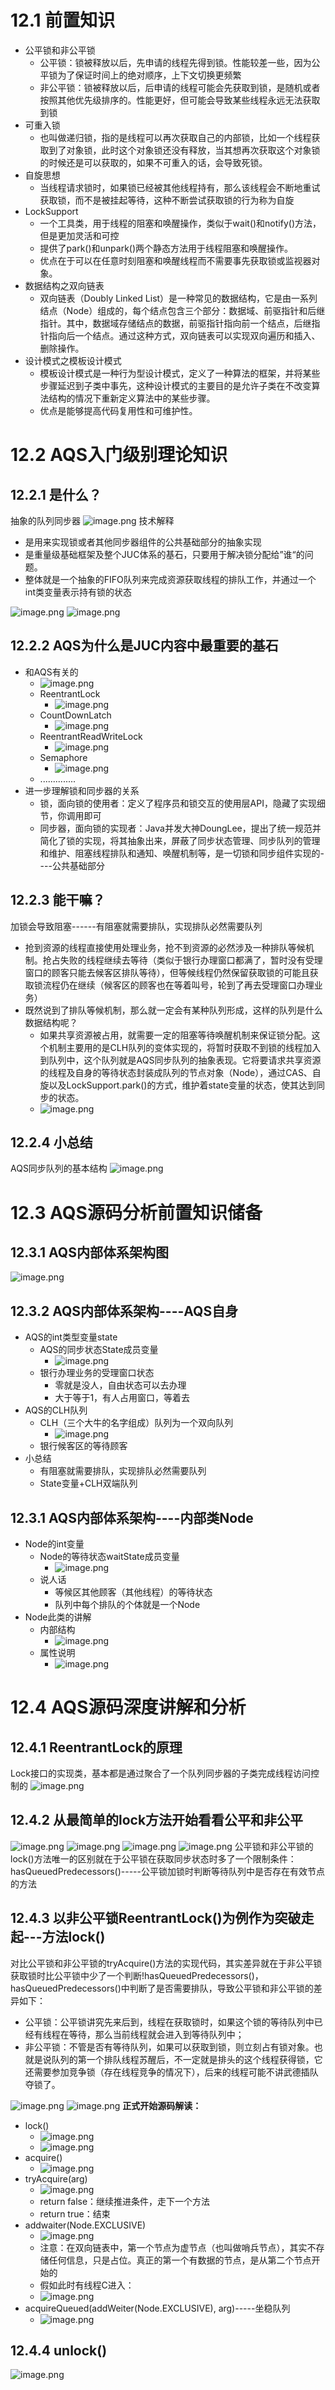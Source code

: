 # 12.1 前置知识
- 公平锁和非公平锁
   - 公平锁：锁被释放以后，先申请的线程先得到锁。性能较差一些，因为公平锁为了保证时间上的绝对顺序，上下文切换更频繁
   - 非公平锁：锁被释放以后，后申请的线程可能会先获取到锁，是随机或者按照其他优先级排序的。性能更好，但可能会导致某些线程永远无法获取到锁
- 可重入锁
   - 也叫做递归锁，指的是线程可以再次获取自己的内部锁，比如一个线程获取到了对象锁，此时这个对象锁还没有释放，当其想再次获取这个对象锁的时候还是可以获取的，如果不可重入的话，会导致死锁。
- 自旋思想
   - 当线程请求锁时，如果锁已经被其他线程持有，那么该线程会不断地重试获取锁，而不是被挂起等待，这种不断尝试获取锁的行为称为自旋
- LockSupport
   - 一个工具类，用于线程的阻塞和唤醒操作，类似于wait()和notify()方法，但是更加灵活和可控
   - 提供了park()和unpark()两个静态方法用于线程阻塞和唤醒操作。
   - 优点在于可以在任意时刻阻塞和唤醒线程而不需要事先获取锁或监视器对象。
- 数据结构之双向链表
   - 双向链表（Doubly Linked List）是一种常见的数据结构，它是由一系列结点（Node）组成的，每个结点包含三个部分：数据域、前驱指针和后继指针。其中，数据域存储结点的数据，前驱指针指向前一个结点，后继指针指向后一个结点。通过这种方式，双向链表可以实现双向遍历和插入、删除操作。
- 设计模式之模板设计模式
   - 模板设计模式是一种行为型设计模式，定义了一种算法的框架，并将某些步骤延迟到子类中事先，这种设计模式的主要目的是允许子类在不改变算法结构的情况下重新定义算法中的某些步骤。
   - 优点是能够提高代码复用性和可维护性。
# 12.2 AQS入门级别理论知识
## 12.2.1 是什么？
抽象的队列同步器
![image.png](https://cdn.nlark.com/yuque/0/2023/png/35653686/1681462615181-7a080983-aba2-4362-a60e-b6cd2f3f385e.png#averageHue=%23848181&clientId=ue0f84545-eec7-4&from=paste&height=258&id=ufa4e8c6e&originHeight=258&originWidth=731&originalType=binary&ratio=1&rotation=0&showTitle=false&size=32952&status=done&style=none&taskId=u5d9c32e1-4c40-42ae-bb9b-48b8670886d&title=&width=731)
技术解释

- 是用来实现锁或者其他同步器组件的公共基础部分的抽象实现
- 是重量级基础框架及整个JUC体系的基石，只要用于解决锁分配给”谁“的问题。
- 整体就是一个抽象的FIFO队列来完成资源获取线程的排队工作，并通过一个int类变量表示持有锁的状态

![image.png](https://cdn.nlark.com/yuque/0/2023/png/35653686/1681462962192-d1aaba76-dc90-4e8c-abbf-ee9b6dfeb339.png#averageHue=%23f8f3f1&clientId=ue0f84545-eec7-4&from=paste&height=932&id=uf617c41a&originHeight=932&originWidth=2145&originalType=binary&ratio=1&rotation=0&showTitle=false&size=918909&status=done&style=none&taskId=u6c28c5d6-23dd-4c70-9edb-2a13c8fe505&title=&width=2145)
![image.png](https://cdn.nlark.com/yuque/0/2023/png/35653686/1681463110554-9897b98c-fbd0-4b6f-a2ea-823cae280c79.png#averageHue=%23fbfafa&clientId=ue0f84545-eec7-4&from=paste&height=850&id=u18168355&originHeight=850&originWidth=2122&originalType=binary&ratio=1&rotation=0&showTitle=false&size=419305&status=done&style=none&taskId=uc5d3fac9-0811-4077-aa17-9e9569d0e67&title=&width=2122)
## 12.2.2 AQS为什么是JUC内容中最重要的基石

- 和AQS有关的
   - ![image.png](https://cdn.nlark.com/yuque/0/2023/png/35653686/1681463320987-a8675735-806a-4111-b540-1744b40b2cdf.png#averageHue=%23f0ece7&clientId=ue0f84545-eec7-4&from=paste&height=1024&id=onOR3&originHeight=1024&originWidth=2278&originalType=binary&ratio=1&rotation=0&showTitle=false&size=1033615&status=done&style=none&taskId=u357e7645-20d9-448a-bc28-fce9c868231&title=&width=2278)
   - ReentrantLock
      - ![image.png](https://cdn.nlark.com/yuque/0/2023/png/35653686/1681463492324-b22562a9-d247-4c52-b3c1-8f0bf72d8b02.png#averageHue=%23f6f2e9&clientId=ue0f84545-eec7-4&from=paste&height=798&id=u221c0d30&originHeight=798&originWidth=1509&originalType=binary&ratio=1&rotation=0&showTitle=false&size=623392&status=done&style=none&taskId=u71d5b041-a690-4a44-abf5-a92b0ac0e37&title=&width=1509)
   - CountDownLatch
      - ![image.png](https://cdn.nlark.com/yuque/0/2023/png/35653686/1681463501078-095749f5-19e8-4eff-a039-5e65cfb774fc.png#averageHue=%23f3e1d6&clientId=ue0f84545-eec7-4&from=paste&height=751&id=u46e70949&originHeight=751&originWidth=1788&originalType=binary&ratio=1&rotation=0&showTitle=false&size=453734&status=done&style=none&taskId=uac9b7d3e-682a-4528-9299-d0ed635ca95&title=&width=1788)
   - ReentrantReadWriteLock
      - ![image.png](https://cdn.nlark.com/yuque/0/2023/png/35653686/1681463508752-430d08be-760f-49ee-aabf-c75543b3bbb6.png#averageHue=%23f1ede4&clientId=ue0f84545-eec7-4&from=paste&height=1002&id=ubbead646&originHeight=1002&originWidth=1659&originalType=binary&ratio=1&rotation=0&showTitle=false&size=838463&status=done&style=none&taskId=u3f80e407-bd0b-4621-9877-d65406f229b&title=&width=1659)
   - Semaphore
      - ![image.png](https://cdn.nlark.com/yuque/0/2023/png/35653686/1681463515146-849f9a76-5b5f-468f-8749-e1cd9ba8238e.png#averageHue=%23f1e9df&clientId=ue0f84545-eec7-4&from=paste&height=799&id=u49adb5ce&originHeight=799&originWidth=1523&originalType=binary&ratio=1&rotation=0&showTitle=false&size=597518&status=done&style=none&taskId=uf86505a8-1044-4098-bf9b-5c7793cac41&title=&width=1523)
   - ..............
- 进一步理解锁和同步器的关系
   - 锁，面向锁的使用者：定义了程序员和锁交互的使用层API，隐藏了实现细节，你调用即可
   - 同步器，面向锁的实现者：Java并发大神DoungLee，提出了统一规范并简化了锁的实现，将其抽象出来，屏蔽了同步状态管理、同步队列的管理和维护、阻塞线程排队和通知、唤醒机制等，是一切锁和同步组件实现的----公共基础部分
## 12.2.3 能干嘛？
加锁会导致阻塞------有阻塞就需要排队，实现排队必然需要队列

- 抢到资源的线程直接使用处理业务，抢不到资源的必然涉及一种排队等候机制。抢占失败的线程继续去等待（类似于银行办理窗口都满了，暂时没有受理窗口的顾客只能去候客区排队等待），但等候线程仍然保留获取锁的可能且获取锁流程仍在继续（候客区的顾客也在等着叫号，轮到了再去受理窗口办理业务）
- 既然说到了排队等候机制，那么就一定会有某种队列形成，这样的队列是什么数据结构呢？
   - 如果共享资源被占用，就需要一定的阻塞等待唤醒机制来保证锁分配。这个机制主要用的是CLH队列的变体实现的，将暂时获取不到锁的线程加入到队列中，这个队列就是AQS同步队列的抽象表现。它将要请求共享资源的线程及自身的等待状态封装成队列的节点对象（Node），通过CAS、自旋以及LockSupport.park()的方式，维护着state变量的状态，使其达到同步的状态。
   - ![image.png](https://cdn.nlark.com/yuque/0/2023/png/35653686/1681464739076-a012f721-6fb6-4e4d-a37f-58087ccace1c.png#averageHue=%23312d2c&clientId=ue0f84545-eec7-4&from=paste&height=741&id=ub77510af&originHeight=741&originWidth=685&originalType=binary&ratio=1&rotation=0&showTitle=false&size=90425&status=done&style=none&taskId=uaba7852b-98cd-4213-b846-c227b9b3f33&title=&width=685)
## 12.2.4 小总结
AQS同步队列的基本结构
![image.png](https://cdn.nlark.com/yuque/0/2023/png/35653686/1681464797821-57493597-fe4f-4b36-b642-5700fb3391af.png#averageHue=%23faf8f6&clientId=ue0f84545-eec7-4&from=paste&height=805&id=uc5235229&originHeight=805&originWidth=2227&originalType=binary&ratio=1&rotation=0&showTitle=false&size=465929&status=done&style=none&taskId=ua59fa77b-f6e9-45ac-a272-a63f61cb72d&title=&width=2227)
# 12.3 AQS源码分析前置知识储备
## 12.3.1 AQS内部体系架构图
![image.png](https://cdn.nlark.com/yuque/0/2023/png/35653686/1681464982519-3cbfe547-99ab-4d38-8aa6-7748fa36c8aa.png#averageHue=%233c4243&clientId=ue0f84545-eec7-4&from=paste&height=616&id=u99d679c3&originHeight=616&originWidth=1309&originalType=binary&ratio=1&rotation=0&showTitle=false&size=198156&status=done&style=none&taskId=u9e18687b-a52d-41da-856b-9b4a30e0714&title=&width=1309)
## 12.3.2 AQS内部体系架构----AQS自身

- AQS的int类型变量state
   - AQS的同步状态State成员变量
      - ![image.png](https://cdn.nlark.com/yuque/0/2023/png/35653686/1681465319285-a6cf8348-bcf6-47ac-aba9-2262ba1a304c.png#averageHue=%232f2d2b&clientId=ue0f84545-eec7-4&from=paste&height=62&id=ub4b4c4b9&originHeight=62&originWidth=322&originalType=binary&ratio=1&rotation=0&showTitle=false&size=4013&status=done&style=none&taskId=u5ad646c5-0462-46b6-8652-bdb342388a8&title=&width=322)
   - 银行办理业务的受理窗口状态
      - 零就是没人，自由状态可以去办理
      - 大于等于1，有人占用窗口，等着去
- AQS的CLH队列
   - CLH（三个大牛的名字组成）队列为一个双向队列
      - ![image.png](https://cdn.nlark.com/yuque/0/2023/png/35653686/1681465485315-4d8ae807-6640-4be3-acd1-647ebfed99da.png#averageHue=%23fbf2f0&clientId=ue0f84545-eec7-4&from=paste&height=924&id=ubb346eed&originHeight=924&originWidth=1727&originalType=binary&ratio=1&rotation=0&showTitle=false&size=858423&status=done&style=none&taskId=uee048ab3-47a8-4052-8389-5ef0c8378c7&title=&width=1727)
   - 银行候客区的等待顾客
- 小总结
   - 有阻塞就需要排队，实现排队必然需要队列
   - State变量+CLH双端队列
## 12.3.1 AQS内部体系架构----内部类Node

- Node的int变量
   - Node的等待状态waitState成员变量
      - ![image.png](https://cdn.nlark.com/yuque/0/2023/png/35653686/1681465816752-04931358-ef60-4cf5-922c-f0190eb6e969.png#averageHue=%2334302e&clientId=ue0f84545-eec7-4&from=paste&height=37&id=u3be21357&originHeight=37&originWidth=260&originalType=binary&ratio=1&rotation=0&showTitle=false&size=2716&status=done&style=none&taskId=udc1d2a59-41e2-41a7-844a-702482713bb&title=&width=260)
   - 说人话
      - 等候区其他顾客（其他线程）的等待状态
      - 队列中每个排队的个体就是一个Node
- Node此类的讲解
   - 内部结构
      - ![image.png](https://cdn.nlark.com/yuque/0/2023/png/35653686/1681466335871-7b8ba42c-7e65-4b87-ae93-022db4a9e46b.png#averageHue=%232f2d2c&clientId=ue0f84545-eec7-4&from=paste&height=1125&id=u556f8c47&originHeight=1125&originWidth=542&originalType=binary&ratio=1&rotation=0&showTitle=false&size=300299&status=done&style=none&taskId=u027c30d8-4b82-42f2-ae68-2a9e73fcdc6&title=&width=542)
   - 属性说明
      - ![image.png](https://cdn.nlark.com/yuque/0/2023/png/35653686/1681466320982-866b0d0b-e9fe-45f0-92a2-46404b93adde.png#averageHue=%23f3f4e2&clientId=ue0f84545-eec7-4&from=paste&height=913&id=u1366ab0d&originHeight=913&originWidth=1825&originalType=binary&ratio=1&rotation=0&showTitle=false&size=879840&status=done&style=none&taskId=uc37dba44-d11b-43e8-a3ed-56dbcfc42c7&title=&width=1825)
# 12.4 AQS源码深度讲解和分析
## 12.4.1 ReentrantLock的原理
Lock接口的实现类，基本都是通过聚合了一个队列同步器的子类完成线程访问控制的
![image.png](https://cdn.nlark.com/yuque/0/2023/png/35653686/1681708942433-24863784-4adb-4c77-887d-4bf93d7b68da.png#averageHue=%23f5f4f4&clientId=ue0f84545-eec7-4&from=paste&height=965&id=uc61fce3d&originHeight=965&originWidth=1303&originalType=binary&ratio=1&rotation=0&showTitle=false&size=231482&status=done&style=none&taskId=u07638fba-a1c4-4e90-a140-51fab36acbc&title=&width=1303)
## 12.4.2 从最简单的lock方法开始看看公平和非公平
![image.png](https://cdn.nlark.com/yuque/0/2023/png/35653686/1681709439030-81798c4b-ced7-4ca8-a77b-cfd401909593.png#averageHue=%23302d2c&clientId=ue0f84545-eec7-4&from=paste&height=231&id=uff624e5e&originHeight=231&originWidth=512&originalType=binary&ratio=1&rotation=0&showTitle=false&size=26844&status=done&style=none&taskId=u6ccaaaac-193f-4db8-9af8-f5ea954f9fa&title=&width=512)
![image.png](https://cdn.nlark.com/yuque/0/2023/png/35653686/1681709370911-49da32ec-5035-49aa-bb8e-91d4c3c8975e.png#averageHue=%23312d2c&clientId=ue0f84545-eec7-4&from=paste&height=408&id=ue26c55f2&originHeight=408&originWidth=670&originalType=binary&ratio=1&rotation=0&showTitle=false&size=61105&status=done&style=none&taskId=ucdad2e97-5e12-44c9-9097-2d69bc984d1&title=&width=670)
![image.png](https://cdn.nlark.com/yuque/0/2023/png/35653686/1681709650075-ef5304ee-ac73-4253-a8f7-84c98da9cdda.png#averageHue=%232d2c2b&clientId=ue0f84545-eec7-4&from=paste&height=459&id=u16cc059a&originHeight=459&originWidth=1373&originalType=binary&ratio=1&rotation=0&showTitle=false&size=78413&status=done&style=none&taskId=u80d55c78-df66-413c-ae07-270a58275fc&title=&width=1373)
![image.png](https://cdn.nlark.com/yuque/0/2023/png/35653686/1681709787379-b3ff74c7-0112-462f-9e17-b2cfa6d1fee5.png#averageHue=%232f2d2c&clientId=ue0f84545-eec7-4&from=paste&height=241&id=ucb934b39&originHeight=241&originWidth=585&originalType=binary&ratio=1&rotation=0&showTitle=false&size=27252&status=done&style=none&taskId=u126ac0f2-cb86-40c5-a8c6-a720b97505e&title=&width=585)
公平锁和非公平锁的lock()方法唯一的区别就在于公平锁在获取同步状态时多了一个限制条件：hasQueuedPredecessors()-----公平锁加锁时判断等待队列中是否存在有效节点的方法
## 12.4.3 以非公平锁ReentrantLock()为例作为突破走起---方法lock()
对比公平锁和非公平锁的tryAcquire()方法的实现代码，其实差异就在于非公平锁获取锁时比公平锁中少了一个判断!hasQueuedPredecessors()，hasQueuedPredecessors()中判断了是否需要排队，导致公平锁和非公平锁的差异如下：

- 公平锁：公平锁讲究先来后到，线程在获取锁时，如果这个锁的等待队列中已经有线程在等待，那么当前线程就会进入到等待队列中；
- 非公平锁：不管是否有等待队列，如果可以获取到锁，则立刻占有锁对象。也就是说队列的第一个排队线程苏醒后，不一定就是排头的这个线程获得锁，它还需要参加竞争锁（存在线程竞争的情况下），后来的线程可能不讲武德插队夺锁了。

![image.png](https://cdn.nlark.com/yuque/0/2023/png/35653686/1681710488888-4480bfac-991b-4c7a-8478-8bf5aa70b438.png#averageHue=%23302c2b&clientId=ue0f84545-eec7-4&from=paste&height=397&id=ubec2bb3b&originHeight=397&originWidth=924&originalType=binary&ratio=1&rotation=0&showTitle=false&size=45169&status=done&style=none&taskId=u4c04c252-8a8c-4820-91ac-becddae7218&title=&width=924)
![image.png](https://cdn.nlark.com/yuque/0/2023/png/35653686/1681710546972-3bd553ee-b9fd-49cd-9e1c-21c3e6b346f0.png#averageHue=%232f2e2c&clientId=ue0f84545-eec7-4&from=paste&height=138&id=u90422526&originHeight=138&originWidth=515&originalType=binary&ratio=1&rotation=0&showTitle=false&size=15926&status=done&style=none&taskId=u8a68a7ee-c1ff-4863-8441-b42a3c93ab2&title=&width=515)
**正式开始源码解读：**

- lock()
   - ![image.png](https://cdn.nlark.com/yuque/0/2023/png/35653686/1681710807464-69fe3f14-c4b9-4c2a-a6aa-9306f552d21f.png#averageHue=%23322c2b&clientId=ue0f84545-eec7-4&from=paste&height=181&id=u0a46f6e5&originHeight=181&originWidth=773&originalType=binary&ratio=1&rotation=0&showTitle=false&size=22486&status=done&style=none&taskId=ue2ad0832-2dd0-4d79-8c5d-67f85ff9df5&title=&width=773)
   - ![image.png](https://cdn.nlark.com/yuque/0/2023/png/35653686/1681710825148-dd7e96ea-e0c0-4b10-8645-3d057acd5bd0.png#averageHue=%232d2c2b&clientId=ue0f84545-eec7-4&from=paste&height=91&id=u91420eaf&originHeight=91&originWidth=371&originalType=binary&ratio=1&rotation=0&showTitle=false&size=5240&status=done&style=none&taskId=u1635f3a5-cc7a-46f6-adab-eb7fef9783f&title=&width=371)
- acquire()
   - ![image.png](https://cdn.nlark.com/yuque/0/2023/png/35653686/1681711454995-05e9dc6b-1e2a-4be5-9bc4-377aad3b739d.png#averageHue=%231e1b1a&clientId=ue0f84545-eec7-4&from=paste&height=1057&id=ub3923e75&originHeight=1057&originWidth=1852&originalType=binary&ratio=1&rotation=0&showTitle=false&size=615298&status=done&style=none&taskId=u5cb1dc43-0c0e-445f-bcbc-fa9924fe020&title=&width=1852)
- tryAcquire(arg)
   - ![image.png](https://cdn.nlark.com/yuque/0/2023/png/35653686/1681712020967-c262aac4-5875-4bbc-a38f-4ff3f5251079.png#averageHue=%232f2d2b&clientId=ue0f84545-eec7-4&from=paste&height=424&id=ud86059dd&originHeight=424&originWidth=535&originalType=binary&ratio=1&rotation=0&showTitle=false&size=45653&status=done&style=none&taskId=ua6f1c895-e0ee-440f-b29d-8a6a89afd0a&title=&width=535)
   - return false：继续推进条件，走下一个方法
   - return true：结束
- addwaiter(Node.EXCLUSIVE)
   - ![image.png](https://cdn.nlark.com/yuque/0/2023/png/35653686/1681712641453-cce21764-ca76-4f9c-93ed-f14a448d6659.png#averageHue=%232e2c2b&clientId=ue0f84545-eec7-4&from=paste&height=361&id=u94572cea&originHeight=361&originWidth=1179&originalType=binary&ratio=1&rotation=0&showTitle=false&size=63275&status=done&style=none&taskId=ucd8e7b01-8c47-4e26-b2f0-6ab8409e8d3&title=&width=1179)
   - 注意：在双向链表中，第一个节点为虚节点（也叫做哨兵节点），其实不存储任何信息，只是占位。真正的第一个有数据的节点，是从第二个节点开始的
   - 假如此时有线程C进入：
   - ![image.png](https://cdn.nlark.com/yuque/0/2023/png/35653686/1681712960816-a469c5dc-9314-4a22-8e40-d27b14f420c9.png#averageHue=%232f2c2c&clientId=ue0f84545-eec7-4&from=paste&height=325&id=u1cb77fe3&originHeight=325&originWidth=648&originalType=binary&ratio=1&rotation=0&showTitle=false&size=35768&status=done&style=none&taskId=uc4070268-0cfa-46f4-aa4f-b4ac0aaa8b9&title=&width=648)
- acquireQueued(addWeiter(Node.EXCLUSIVE), arg)-----坐稳队列
   - ![image.png](https://cdn.nlark.com/yuque/0/2023/png/35653686/1681714066377-9cf09409-c2de-4d43-a482-c3d608686f97.png#averageHue=%2323201f&clientId=ue0f84545-eec7-4&from=paste&height=687&id=u5b28c523&originHeight=687&originWidth=1610&originalType=binary&ratio=1&rotation=0&showTitle=false&size=413397&status=done&style=none&taskId=u9788e8af-f8d6-4168-b03c-87bb306d814&title=&width=1610)
## 12.4.4 unlock()
![image.png](https://cdn.nlark.com/yuque/0/2023/png/35653686/1681714888755-4fcc4f71-3217-4326-b545-f0b7ffb5fcf5.png#averageHue=%231b1a19&clientId=ue0f84545-eec7-4&from=paste&height=1049&id=ube67bb5a&originHeight=1049&originWidth=1633&originalType=binary&ratio=1&rotation=0&showTitle=false&size=492284&status=done&style=none&taskId=u99279ead-c189-40f4-896a-9965e44f71f&title=&width=1633)
